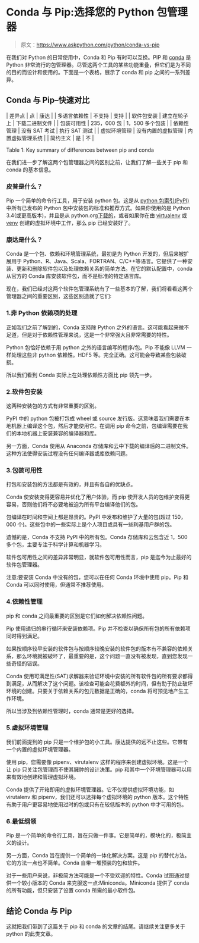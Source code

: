# Conda 与 Pip:选择您的 Python 包管理器

> 原文：<https://www.askpython.com/python/conda-vs-pip>

在我们对 Python 的日常使用中，Conda 和 Pip 有时可以互换。PIP 和 [conda](https://www.askpython.com/python-modules/python-anaconda-tutorial) 是 Python 非常流行的包管理器。尽管这两个工具的某些功能重叠，但它们是为不同的目的而设计和使用的。下面是一个表格，展示了 conda 和 pip 之间的一系列差异。

## Conda 与 Pip–快速对比

| 差异点 | 点 | 康达 |
| 多语言依赖性 | 不支持 | 支持 |
| 软件包安装 | 建立在轮子上 | 下载二进制文件 |
| 包装可用性 | 235，000 包 | 1，500 多个包装 |
| 依赖性管理 | 没有 SAT 考试 | 执行 SAT 测试 |
| 虚拟环境管理 | 没有内置的虚拟管理 | 内置虚拟管理系统 |
| 简约主义 | 是 | 不 |

Table 1: Key summary of differences between pip and conda

在我们进一步了解这两个包管理器之间的区别之前，让我们了解一些关于 pip 和 conda 的基本信息。

### 皮普是什么？

Pip 一个简单的命令行工具，用于安装 python 包。这是从 [python 包索引(PyPI)](https://pypi.org/) 中所有已发布的 Python 包中安装包的标准和推荐方式。如果你使用的是 Python 3.4(或更高版本)，并且是从 python.org[下载的](https://www.python.org/)，或者如果你在由 [virtualenv](https://packaging.python.org/en/latest/key_projects/#virtualenv) 或 [venv](https://packaging.python.org/en/latest/key_projects/#venv) 创建的虚拟环境中工作，那么 pip 已经安装好了。

### 康达是什么？

Conda 是一个包、依赖和环境管理系统，最初是为 Python 开发的，但后来被扩展用于 Python、R、Java、Scala、FORTRAN、C/C++等语言。它提供了一种安装、更新和删除软件包以及处理依赖关系的简单方法。在它的默认配置中，conda 从官方的 Conda 库安装软件包，而不是标准的特定语言库。

现在，我们已经对这两个软件包管理系统有了一些基本的了解，我们将看看这两个管理器之间的重要区别，这些区别造就了它们:

### 1.非 Python 依赖项的处理

正如我们之前了解到的，Conda 支持除 Python 之外的语言。这可能看起来微不足道，但是对于依赖性管理来说，这是一个非常强大且非常需要的特性。

Python 包恰好依赖于用 python 之外的语言编写的程序/包。Pip 不能像 LLVM 一样处理这些非 python 依赖性。HDF5 等。完全正确。这可能会导致某些包装破损。

所以我们看到 Conda 实际上在处理依赖性方面比 pip 领先一步。

### 2.软件包安装

这两种安装包的方式有非常重要的区别。

PyPI 中的 python 包被打包成 wheel 或 source 发行版。这意味着我们需要在本地机器上编译这个包，然后才能使用它。在调用 pip 命令之前，包编译需要在我们的本地机器上安装兼容的编译器和库。

另一方面，Conda 使用从 Anaconda 存储库和云中下载的编译后的二进制文件。这种方法使得安装过程没有任何编译器或库依赖问题。

### 3.包装可用性

打包和安装包的方法都是有效的，并且有各自的优缺点。

Conda 使安装变得更容易并优化了用户体验，而 pip 使开发人员的包维护变得更容易，否则他们将不必要地被迫为所有平台编译他们的包。

包编译在时间和空间上都是昂贵的。PyPI 中发布和维护了大量的包(超过 150，000 个)。这些包中的一些实际上是个人项目或具有一些利基用户群的包。

遗憾的是，Conda 不支持 PyPI 中的所有包。Conda 存储库和云包含近 1，500 多个包，主要专注于科学计算和机器学习。

软件包可用性之间的差异非常明显，就软件包可用性而言，pip 是迄今为止最好的软件包管理器。

注意:要安装 Conda 中没有的包，您可以在任何 Conda 环境中使用 pip。Pip 和 Conda 可以同时使用，但通常不推荐使用。

### 4.依赖性管理

pip 和 conda 之间最重要的区别是它们如何解决依赖性问题。

Pip 使用递归的串行循环来安装依赖项。Pip 并不检查以确保所有包的所有依赖项同时得到满足。

如果按顺序较早安装的软件包与按顺序较晚安装的软件包的版本有不兼容的依赖关系，那么环境就被破坏了，最重要的是，这个问题一直没有被发现，直到您发现一些奇怪的错误。

Conda 使用可满足性(SAT)求解器来验证环境中安装的所有软件包的所有要求都得到满足，从而解决了这个问题。该检查可能会花费额外的时间，但有助于防止破坏环境的创建。只要关于依赖关系的包元数据是正确的，conda 将可预见地产生工作环境。

所以当涉及到依赖性管理时，conda 通常是更好的选择。

### 5.虚拟环境管理

我们前面提到的 pip 只是一个维护包的小工具。康达提供的远不止这些。它带有一个内置的虚拟环境管理器。

使用 pip，您需要像 pipenv、virutalenv 这样的程序来创建虚拟环境。这是一个让 pip 只关注包管理而不使其臃肿的设计决策。pip 和其中一个环境管理器可以用来有效地创建和管理虚拟环境。

Conda 提供了开箱即用的虚拟环境管理器。它不仅提供虚拟环境功能，如 virutalenv 和 pipenv，我们还可以选择每个虚拟环境的 python 版本。这个特性有助于用户更容易地使用过时的包或只有在较低版本的 python 中才可用的包。

### 6.最低纲领

Pip 是一个简单的命令行工具，旨在只做一件事。它是简单的，模块化的，极简主义的设计。

另一方面，Conda 旨在提供一个简单的一体化解决方案。这是 pip 的替代方法。它的方法一点也不简单。Conda 自带一堆预装的包和软件。

对于一些用户来说，非极简方法可能是一个不受欢迎的特性。Conda 试图通过提供一个较小版本的 Conda 来克服这一点:Miniconda。Miniconda 提供了 conda 的所有功能，但只安装了设置 conda 所需的最小软件包。

## 结论 Conda 与 Pip

这就把我们带到了这篇关于 pip 和 conda 的文章的结尾。请继续关注更多关于 python 的此类文章。